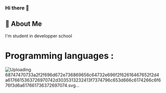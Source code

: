 ### Hi there 👋

## 🚀 About Me
I'm student in developper school

# Programming languages :

![Uploading 68747470733a2f2f696d672e736869656c64732e696f2f62616467652f2d4a6176615363726970742d3035313232413f7374796c653d666c6174266c6f676f3d6a617661736372697074.svg…]()


